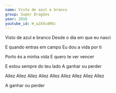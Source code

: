 ```yaml
---
name: Visto de azul e branco
group: Super Dragões
year: 2016
youtube_id: H_w2XXsdH5c
---
```


Visto de azul e branco
Desde o dia em que eu nasci

E quando entras em campo
Eu dou a vida por ti

Porto és a minha vida
E quero te ver vencer

E estou sempre do teu lado
A ganhar ou perder

Allez Allez Allez
Allez Allez Allez
Allez Allez Allez

A ganhar ou perder
